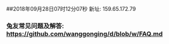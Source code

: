 ##2018年09月28日07时12分07秒 新址: 159.65.172.79
### 兔友常见问题及解答: https://github.com/wanggonging/d/blob/w/FAQ.md
